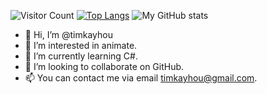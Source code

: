 ![Visitor Count](https://profile-counter.glitch.me/timkayhou/count.svg)
[![Top Langs](https://github-readme-stats.vercel.app/api/top-langs/?username=timkayhou)](https://github.com/timkayhou/github-readme-stats)
![My GitHub stats](https://github-readme-stats.vercel.app/api?username=timkayhou&show_icons=true&theme=tokyonight)
- 👋 Hi, I’m @timkayhou
- 👀 I’m interested in animate.
- 🌱 I’m currently learning C#.
- 💞️ I’m looking to collaborate on GitHub.
- 📫 You can contact me via email timkayhou@gmail.com.
